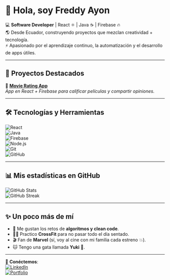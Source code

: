 # 👋 Hola, soy Freddy Ayon  

💻 **Software Developer** | React ⚛️ | Java ☕ | Firebase 🔥  
🌎 Desde Ecuador, construyendo proyectos que mezclan creatividad + tecnología.  
⚡ Apasionado por el aprendizaje continuo, la automatización y el desarrollo de apps útiles.  

---

## 🌟 Proyectos Destacados  

🚀 [**Movie Rating App**](https://github.com/tu-repo-movies)  
_App en React + Firebase para calificar películas y compartir opiniones._  

---

## 🛠️ Tecnologías y Herramientas  

![React](https://img.shields.io/badge/React-61DAFB?logo=react&logoColor=black)  
![Java](https://img.shields.io/badge/Java-007396?logo=java&logoColor=white)  
![Firebase](https://img.shields.io/badge/Firebase-FFCA28?logo=firebase&logoColor=black)  
![Node.js](https://img.shields.io/badge/Node.js-339933?logo=node.js&logoColor=white)  
![Git](https://img.shields.io/badge/Git-F05032?logo=git&logoColor=white)  
![GitHub](https://img.shields.io/badge/GitHub-181717?logo=github&logoColor=white)  

---

## 📊 Mis estadísticas en GitHub  

![GitHub Stats](https://github-readme-stats.vercel.app/api?username=TU_USUARIO&show_icons=true&theme=tokyonight)  
![GitHub Streak](https://streak-stats.demolab.com?user=TU_USUARIO&theme=tokyonight)  

---

## ✨ Un poco más de mí  

- 🎯 Me gustan los retos de **algoritmos y clean code**.  
- 🏋️‍♂️ Practico **CrossFit** para no pasar todo el día sentado.  
- 🎬 Fan de **Marvel** (sí, voy al cine con mi familia cada estreno 💥).  
- 🐱 Tengo una gata llamada **Yuki** 🐾.  

---

💌 **Conéctemos**:  
[![LinkedIn](https://img.shields.io/badge/LinkedIn-blue?logo=linkedin&logoColor=white)](https://linkedin.com/in/tu-linkedin)  
[![Portfolio](https://img.shields.io/badge/Portfolio-black?logo=vercel&logoColor=white)](https://tusitio.com)  
